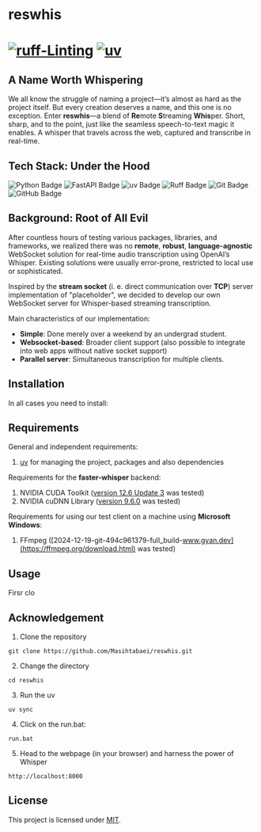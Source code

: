 # reswhis 

[![ruff-Linting](https://github.com/Masihtabaei/reswhis/actions/workflows/ruff.yml/badge.svg)](https://github.com/Masihtabaei/reswhis/actions/workflows/ruff.yml) 
[![uv](https://github.com/Masihtabaei/reswhis/actions/workflows/uv.yml/badge.svg)](https://github.com/Masihtabaei/reswhis/actions/workflows/uv.yml)
</br>
=======
## A Name Worth Whispering  

We all know the struggle of naming a project—it’s almost as hard as the project itself. But every creation deserves a name, and this one is no exception. Enter **reswhis**—a blend of **Re**mote **S**treaming **Whis**per. Short, sharp, and to the point, just like the seamless speech-to-text magic it enables. A whisper that travels across the web, captured and transcribe in real-time. 


## Tech Stack: Under the Hood

![Python Badge](https://img.shields.io/badge/Python-3776AB?logo=python&logoColor=fff&style=flat-square)
![FastAPI Badge](https://img.shields.io/badge/FastAPI-009688?logo=fastapi&logoColor=fff&style=flat-square)
![uv Badge](https://img.shields.io/badge/uv-DE5FE9?logo=uv&logoColor=fff&style=flat-square)
![Ruff Badge](https://img.shields.io/badge/Ruff-D7FF64?logo=ruff&logoColor=000&style=flat-square)
![Git Badge](https://img.shields.io/badge/Git-F05032?logo=git&logoColor=fff&style=flat-square)
![GitHub Badge](https://img.shields.io/badge/GitHub-181717?logo=github&logoColor=fff&style=flat-square)

## Background: Root of All Evil

After countless hours of testing various packages, libraries, and frameworks, we realized there was no **remote**, **robust**, **language-agnostic** WebSocket solution for real-time audio transcription using OpenAI’s Whisper. Existing solutions were usually error-prone, restricted to local use or sophisticated.

Inspired by the **stream socket** (i. e. direct communication over **TCP**) server implementation of "placeholder", we decided to develop our own WebSocket server for Whisper-based streaming transcription.

Main characteristics of our implementation:
- **Simple**: Done merely over a weekend by an undergrad student.
- **Websocket-based**: Broader client support (also possible to integrate into web apps without native socket support)
- **Parallel server**: Simultaneous transcription for multiple clients.

## Installation

In all cases you need to install:

## Requirements

General and independent requirements:

1. [uv](https://docs.astral.sh/uv/getting-started/installation/) for managing the project, packages and also dependencies

Requirements for the **faster-whisper** backend:

1. NVIDIA CUDA Toolkit ([version 12.6 Update 3](https://developer.nvidia.com/cuda-downloads) was tested)
2. NVIDIA cuDNN Library ([version 9.6.0](https://developer.nvidia.com/cudnn-downloads) was tested)

Requirements for using our test client on a machine using **Microsoft Windows**:

1. FFmpeg ([2024-12-19-git-494c961379-full_build-www.gyan.dev](https://ffmpeg.org/download.html) was tested)

## Usage

Firsr clo

## Acknowledgement

1. Clone the repository
```
git clone https://github.com/Masihtabaei/reswhis.git
```
2. Change the directory
```
cd reswhis
```
3. Run the uv
```
uv sync
```
4. Click on the run.bat:
```
run.bat
```
5. Head to the webpage (in your browser) and harness the power of Whisper
```
http://localhost:8000
```


## License

This project is licensed under [MIT][0].


[0]: https://github.com/Masihtabaei/reswhis/blob/main/LICENSE
